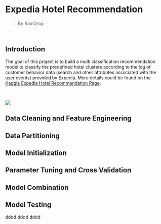 # Expedia Hotel Recommendation
> By RainDrop
<br />

## Introduction

The goal of this project is to build a multi classification recommendation model to classify the predefined hotel clusters according to the log of customer behavior data (search and other attributes associated with the user events) provided by Expedia. More details could be found on the [Kaggle Expedia Hotel Recommendation Page](https://www.kaggle.com/c/expedia-hotel-recommendations). 

<br />

![](https://kaggle2.blob.core.windows.net/competitions/kaggle/5056/media/expedia_icons.png)

## Data Cleaning and Feature Engineering

## Data Partitioning

## Model Initialization

## Parameter Tuning and Cross Validation

## Model Combination

## Model Testing


<div style="-webkit-column-count: 3; -moz-column-count: 3; column-count: 3; -webkit-column-rule: 1px dotted #e0e0e0; -moz-column-rule: 1px dotted #e0e0e0; column-rule: 1px dotted #e0e0e0;">
    <div style="display: inline-block;">
        <!-- first column's content --> dddd
    </div>
    <div style="display: inline-block;">
        <!-- second column's content --> dddd 
    </div>
    <div style="display: inline-block;">
        <!-- third column's content --> dddd
    </div>
</div>
